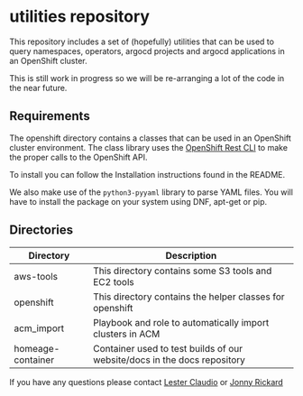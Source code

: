 # utilities repository

This repository includes a set of (hopefully) utilities that can be used to query namespaces,
operators, argocd projects and argocd applications in an OpenShift cluster.

This is still work in progress so we will be re-arranging a lot of the code in the near future.

## Requirements

The openshift directory contains a classes that can be used in an OpenShift cluster environment.
The class library uses the [OpenShift Rest CLI](https://github.com/openshift/openshift-restclient-python)
to make the proper calls to the OpenShift API.

To install you can follow the Installation instructions found in the README.

We also make use of the `python3-pyyaml` library to parse YAML files. You will have to install
the package on your system using DNF, apt-get or pip.

## Directories

| Directory | Description |
| ------ | ------ |
| aws-tools | This directory contains some S3 tools and EC2  tools |
| openshift | This directory contains the helper classes for openshift |
| acm_import | Playbook and role to automatically import clusters in ACM |
| homeage-container | Container used to test builds of our website/docs in the docs repository |

If you have any questions please contact [Lester Claudio](claudiol@redhat.com) or [Jonny Rickard](jrickard@redaht.com)
